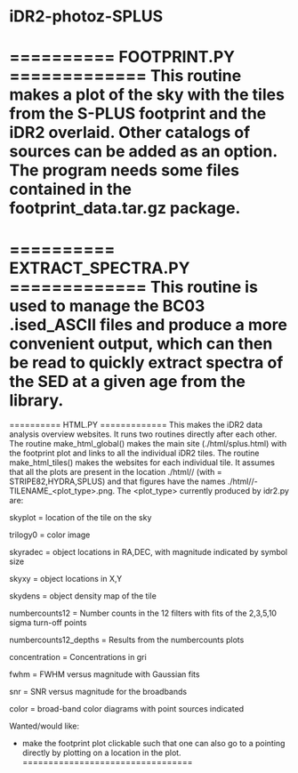 # iDR2-photoz-SPLUS

========== FOOTPRINT.PY =============
This routine makes a plot of the sky with the tiles from the S-PLUS footprint and the iDR2 overlaid. Other catalogs of sources can be added as an option. The program needs some files contained in the footprint_data.tar.gz package.
=================================

========== EXTRACT_SPECTRA.PY =============
This routine is used to manage the BC03 .ised_ASCII files and produce a more convenient output, which can then be read to quickly extract spectra of the SED at a given age from the library. 
=================================

========== HTML.PY =============
This makes the iDR2 data analysis overview websites. It runs two routines directly after each other. The routine make_html_global() makes the main site (./html/splus.html) with the footprint plot and links to all the individual iDR2 tiles. The routine make_html_tiles() makes the websites for each individual tile. It assumes that all the plots are present in the location ./html/<AREA>/ (with <AREA> = STRIPE82,HYDRA,SPLUS) and that figures have the names ./html/<AREA>/<AREA>-TILENAME_<plot_type>.png. The <plot_type> currently produced by idr2.py are:
  
  skyplot = location of the tile on the sky
  
  trilogy0 = color image
  
  skyradec = object locations in RA,DEC, with magnitude indicated by symbol size
  
  skyxy = object locations in X,Y
  
  skydens = object density map of the tile
  
  numbercounts12 = Number counts in the 12 filters with fits of the 2,3,5,10 sigma turn-off points
  
  numbercounts12_depths = Results from the numbercounts plots
  
  concentration = Concentrations in gri
  
  fwhm = FWHM versus magnitude with Gaussian fits 
  
  snr = SNR versus magnitude for the broadbands
  
  color = broad-band color diagrams with point sources indicated

Wanted/would like:
- make the footprint plot clickable such that one can also go to a pointing directly by plotting on a location in the plot.
=================================


